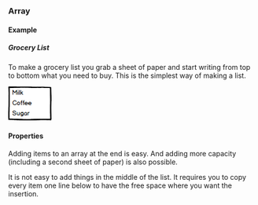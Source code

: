 ### Array

#### Example

##### Grocery List

To make a grocery list you grab a sheet of paper and start writing from top to
bottom what you need to buy. This is the simplest way of making a list.

![](02-01-array.grocery.png)

#### Properties

Adding items to an array at the end is easy. And adding more capacity
(including a second sheet of paper) is also possible.

It is not easy to add things in the middle of the list. It requires you to
copy every item one line below to have the free space where you want the
insertion.
